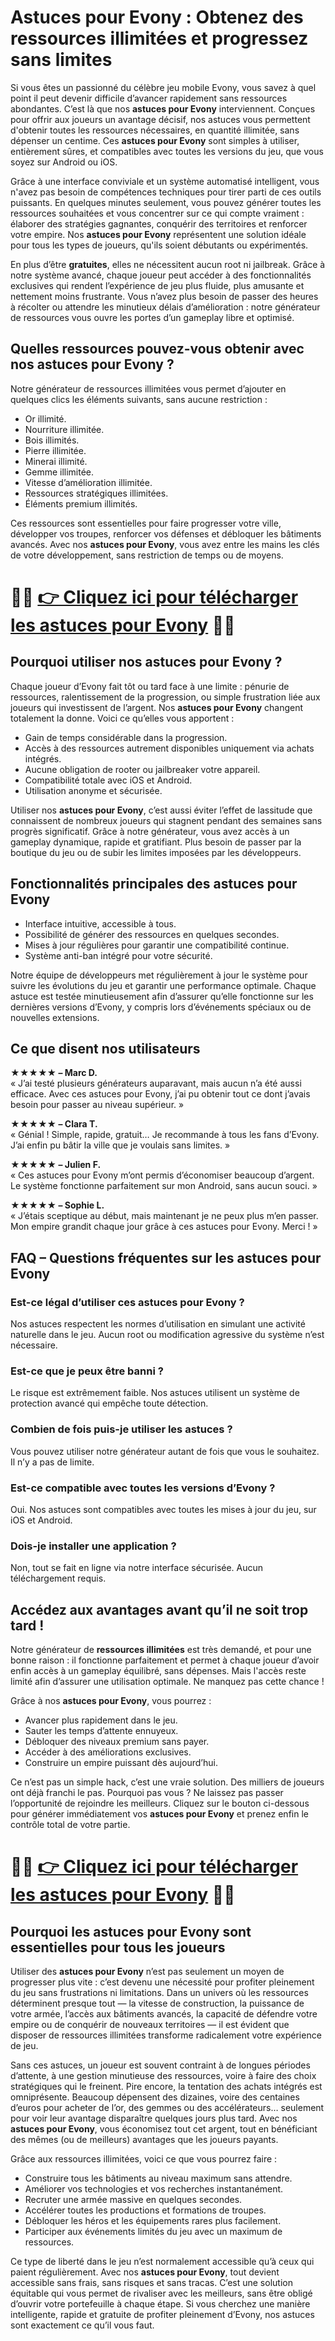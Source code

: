<h1>Astuces pour Evony : Obtenez des ressources illimitées et progressez sans limites</h1>

<p>Si vous êtes un passionné du célèbre jeu mobile Evony, vous savez à quel point il peut devenir difficile d’avancer rapidement sans ressources abondantes. C’est là que nos <strong>astuces pour Evony</strong> interviennent. Conçues pour offrir aux joueurs un avantage décisif, nos astuces vous permettent d'obtenir toutes les ressources nécessaires, en quantité illimitée, sans dépenser un centime. Ces <strong>astuces pour Evony</strong> sont simples à utiliser, entièrement sûres, et compatibles avec toutes les versions du jeu, que vous soyez sur Android ou iOS.</p>

<p>Grâce à une interface conviviale et un système automatisé intelligent, vous n'avez pas besoin de compétences techniques pour tirer parti de ces outils puissants. En quelques minutes seulement, vous pouvez générer toutes les ressources souhaitées et vous concentrer sur ce qui compte vraiment : élaborer des stratégies gagnantes, conquérir des territoires et renforcer votre empire. Nos <strong>astuces pour Evony</strong> représentent une solution idéale pour tous les types de joueurs, qu'ils soient débutants ou expérimentés.</p>

<p>En plus d’être <strong>gratuites</strong>, elles ne nécessitent aucun root ni jailbreak. Grâce à notre système avancé, chaque joueur peut accéder à des fonctionnalités exclusives qui rendent l’expérience de jeu plus fluide, plus amusante et nettement moins frustrante. Vous n’avez plus besoin de passer des heures à récolter ou attendre les minutieux délais d’amélioration : notre générateur de ressources vous ouvre les portes d’un gameplay libre et optimisé.</p>

<h2>Quelles ressources pouvez-vous obtenir avec nos astuces pour Evony ?</h2>

<p>Notre générateur de ressources illimitées vous permet d’ajouter en quelques clics les éléments suivants, sans aucune restriction :</p>

<ul>
  <li>Or illimité.</li>
  <li>Nourriture illimitée.</li>
  <li>Bois illimités.</li>
  <li>Pierre illimitée.</li>
  <li>Minerai illimité.</li>
  <li>Gemme illimitée.</li>
  <li>Vitesse d’amélioration illimitée.</li>
  <li>Ressources stratégiques illimitées.</li>
  <li>Éléments premium illimités.</li>
</ul>

<p>Ces ressources sont essentielles pour faire progresser votre ville, développer vos troupes, renforcer vos défenses et débloquer les bâtiments avancés. Avec nos <strong>astuces pour Evony</strong>, vous avez entre les mains les clés de votre développement, sans restriction de temps ou de moyens.</p>

# 🔴🔴 **[👉 Cliquez ici pour télécharger les astuces pour Evony](https://tinyurl.com/taptaproi)** 🔴🔴

<h2>Pourquoi utiliser nos astuces pour Evony ?</h2>

<p>Chaque joueur d’Evony fait tôt ou tard face à une limite : pénurie de ressources, ralentissement de la progression, ou simple frustration liée aux joueurs qui investissent de l’argent. Nos <strong>astuces pour Evony</strong> changent totalement la donne. Voici ce qu’elles vous apportent :</p>

<ul>
  <li>Gain de temps considérable dans la progression.</li>
  <li>Accès à des ressources autrement disponibles uniquement via achats intégrés.</li>
  <li>Aucune obligation de rooter ou jailbreaker votre appareil.</li>
  <li>Compatibilité totale avec iOS et Android.</li>
  <li>Utilisation anonyme et sécurisée.</li>
</ul>

<p>Utiliser nos <strong>astuces pour Evony</strong>, c’est aussi éviter l’effet de lassitude que connaissent de nombreux joueurs qui stagnent pendant des semaines sans progrès significatif. Grâce à notre générateur, vous avez accès à un gameplay dynamique, rapide et gratifiant. Plus besoin de passer par la boutique du jeu ou de subir les limites imposées par les développeurs.</p>

<h2>Fonctionnalités principales des astuces pour Evony</h2>

<ul>
  <li>Interface intuitive, accessible à tous.</li>
  <li>Possibilité de générer des ressources en quelques secondes.</li>
  <li>Mises à jour régulières pour garantir une compatibilité continue.</li>
  <li>Système anti-ban intégré pour votre sécurité.</li>
</ul>

<p>Notre équipe de développeurs met régulièrement à jour le système pour suivre les évolutions du jeu et garantir une performance optimale. Chaque astuce est testée minutieusement afin d’assurer qu’elle fonctionne sur les dernières versions d’Evony, y compris lors d’événements spéciaux ou de nouvelles extensions.</p>

<h2>Ce que disent nos utilisateurs</h2>

<p><strong>★★★★★ – Marc D.</strong><br>
« J’ai testé plusieurs générateurs auparavant, mais aucun n’a été aussi efficace. Avec ces astuces pour Evony, j’ai pu obtenir tout ce dont j’avais besoin pour passer au niveau supérieur. »</p>

<p><strong>★★★★★ – Clara T.</strong><br>
« Génial ! Simple, rapide, gratuit… Je recommande à tous les fans d’Evony. J’ai enfin pu bâtir la ville que je voulais sans limites. »</p>

<p><strong>★★★★★ – Julien F.</strong><br>
« Ces astuces pour Evony m’ont permis d’économiser beaucoup d’argent. Le système fonctionne parfaitement sur mon Android, sans aucun souci. »</p>

<p><strong>★★★★★ – Sophie L.</strong><br>
« J’étais sceptique au début, mais maintenant je ne peux plus m’en passer. Mon empire grandit chaque jour grâce à ces astuces pour Evony. Merci ! »</p>

<h2>FAQ – Questions fréquentes sur les astuces pour Evony</h2>

<h3>Est-ce légal d’utiliser ces astuces pour Evony ?</h3>
<p>Nos astuces respectent les normes d’utilisation en simulant une activité naturelle dans le jeu. Aucun root ou modification agressive du système n’est nécessaire.</p>

<h3>Est-ce que je peux être banni ?</h3>
<p>Le risque est extrêmement faible. Nos astuces utilisent un système de protection avancé qui empêche toute détection.</p>

<h3>Combien de fois puis-je utiliser les astuces ?</h3>
<p>Vous pouvez utiliser notre générateur autant de fois que vous le souhaitez. Il n’y a pas de limite.</p>

<h3>Est-ce compatible avec toutes les versions d’Evony ?</h3>
<p>Oui. Nos astuces sont compatibles avec toutes les mises à jour du jeu, sur iOS et Android.</p>

<h3>Dois-je installer une application ?</h3>
<p>Non, tout se fait en ligne via notre interface sécurisée. Aucun téléchargement requis.</p>

<h2>Accédez aux avantages avant qu’il ne soit trop tard !</h2>

<p>Notre générateur de <strong>ressources illimitées</strong> est très demandé, et pour une bonne raison : il fonctionne parfaitement et permet à chaque joueur d’avoir enfin accès à un gameplay équilibré, sans dépenses. Mais l'accès reste limité afin d’assurer une utilisation optimale. Ne manquez pas cette chance !</p>

<p>Grâce à nos <strong>astuces pour Evony</strong>, vous pourrez :</p>
<ul>
  <li>Avancer plus rapidement dans le jeu.</li>
  <li>Sauter les temps d’attente ennuyeux.</li>
  <li>Débloquer des niveaux premium sans payer.</li>
  <li>Accéder à des améliorations exclusives.</li>
  <li>Construire un empire puissant dès aujourd’hui.</li>
</ul>

<p>Ce n’est pas un simple hack, c’est une vraie solution. Des milliers de joueurs ont déjà franchi le pas. Pourquoi pas vous ? Ne laissez pas passer l’opportunité de rejoindre les meilleurs. Cliquez sur le bouton ci-dessous pour générer immédiatement vos <strong>astuces pour Evony</strong> et prenez enfin le contrôle total de votre partie.</p>

# 🔴🔴 **[👉 Cliquez ici pour télécharger les astuces pour Evony](https://tinyurl.com/taptaproi)** 🔴🔴

<h2>Pourquoi les astuces pour Evony sont essentielles pour tous les joueurs</h2>

<p>Utiliser des <strong>astuces pour Evony</strong> n’est pas seulement un moyen de progresser plus vite : c’est devenu une nécessité pour profiter pleinement du jeu sans frustrations ni limitations. Dans un univers où les ressources déterminent presque tout — la vitesse de construction, la puissance de votre armée, l’accès aux bâtiments avancés, la capacité de défendre votre empire ou de conquérir de nouveaux territoires — il est évident que disposer de ressources illimitées transforme radicalement votre expérience de jeu.</p>

<p>Sans ces astuces, un joueur est souvent contraint à de longues périodes d’attente, à une gestion minutieuse des ressources, voire à faire des choix stratégiques qui le freinent. Pire encore, la tentation des achats intégrés est omniprésente. Beaucoup dépensent des dizaines, voire des centaines d’euros pour acheter de l’or, des gemmes ou des accélérateurs… seulement pour voir leur avantage disparaître quelques jours plus tard. Avec nos <strong>astuces pour Evony</strong>, vous économisez tout cet argent, tout en bénéficiant des mêmes (ou de meilleurs) avantages que les joueurs payants.</p>

<p>Grâce aux ressources illimitées, voici ce que vous pourrez faire :</p>

<ul>
  <li>Construire tous les bâtiments au niveau maximum sans attendre.</li>
  <li>Améliorer vos technologies et vos recherches instantanément.</li>
  <li>Recruter une armée massive en quelques secondes.</li>
  <li>Accélérer toutes les productions et formations de troupes.</li>
  <li>Débloquer les héros et les équipements rares plus facilement.</li>
  <li>Participer aux événements limités du jeu avec un maximum de ressources.</li>
</ul>

<p>Ce type de liberté dans le jeu n’est normalement accessible qu’à ceux qui paient régulièrement. Avec nos <strong>astuces pour Evony</strong>, tout devient accessible sans frais, sans risques et sans tracas. C’est une solution équitable qui vous permet de rivaliser avec les meilleurs, sans être obligé d’ouvrir votre portefeuille à chaque étape. Si vous cherchez une manière intelligente, rapide et gratuite de profiter pleinement d’Evony, nos astuces sont exactement ce qu’il vous faut.</p>
